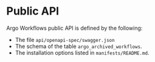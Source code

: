 # Public API

Argo Workflows public API is defined by the following:

* The file `api/openapi-spec/swagger.json`
* The schema of the table `argo_archived_workflows`.
* The installation options listed in `manifests/README.md`.
